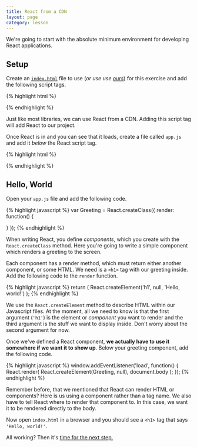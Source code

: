 ```yaml
---
title: React from a CDN
layout: page
category: lesson
---
```


We're going to start with the absolute minimum environment for developing React applications.

## Setup
Create an [`index.html`][1] file to use (_or use use [ours][1]_) for this exercise and add the following script tags.

{% highlight html %}
<script src='https://cdnjs.cloudflare.com/ajax/libs/react/0.13.3/react.js'></script>
{% endhighlight %}

Just like most libraries, we can use React from a CDN. Adding this script tag will add React to our project.

Once React is in and you can see that it loads, create a file called `app.js` and add it _below_ the React script tag.

{% highlight html %}
<script src='app.js'></script>
{% endhighlight %}

## Hello, World
Open your `app.js` file and add the following code.

{% highlight javascript %}
var Greeting = React.createClass({
  render: function() {

  }
});
{% endhighlight %}

When writing React, you define _components_, which you create with the `React.createClass` method. Here you're going to write a simple component which renders a greeting to the screen.

Each component has a render method, which must return either another component, or some HTML. We need is a `<h1>` tag with our greeting inside. Add the following code to the `render` function.

{% highlight javascript %}
return (
  React.createElement('h1', null, 'Hello, world!')
);
{% endhighlight %}

We use the `React.createElement` method to describe HTML within our Javascript files. At the moment, all we need to know is that the first argument (`'h1'`) is the element or _component_ you want to render and the third argument is the stuff we want to display inside. Don't worry about the second argument for now.

Once we've defined a React component, __we actually have to use it somewhere if we want it to show up__. Below your greeting component, add the following code.

{% highlight javascript %}
window.addEventListener('load', function() {
  React.render(
    React.createElement(Greeting, null),
    document.body
  );
});
{% endhighlight %}

Remember before, that we mentioned that React can render HTML or components? Here is us using a component rather than a tag name. We also have to tell React where to render that component to. In this case, we want it to be rendered directly to the body.

Now open `index.html` in a browser and you should see a `<h1>` tag that says `'Hello, world!'`.

All working? Then it's [time for the next step.](./ex2.html)

[1]: https://github.com/danprince/learn-react/blob/gh-pages/resources/index.html
